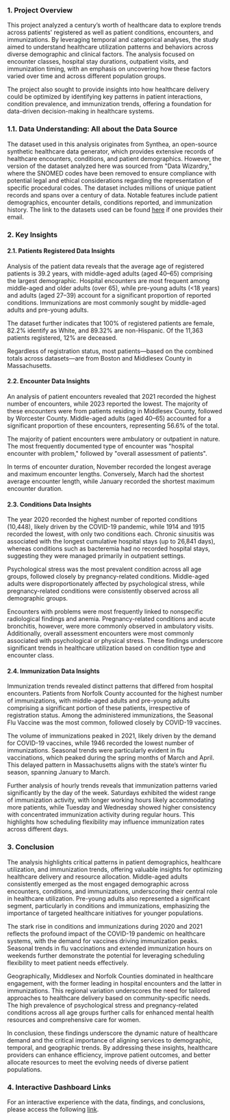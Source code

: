 ### 1. Project Overview
This project analyzed a century’s worth of healthcare data to explore trends across patients' registered as well as patient conditions, encounters, and immunizations. By leveraging temporal and categorical analyses, the study aimed to understand healthcare utilization patterns and behaviors across diverse demographic and clinical factors. The analysis focused on encounter classes, hospital stay durations, outpatient visits, and immunization timing, with an emphasis on uncovering how these factors varied over time and across different population groups.

The project also sought to provide insights into how healthcare delivery could be optimized by identifying key patterns in patient interactions, condition prevalence, and immunization trends, offering a foundation for data-driven decision-making in healthcare systems.

### 1.1. Data Understanding: All about the Data Source
The dataset used in this analysis originates from Synthea, an open-source synthetic healthcare data generator, which provides extensive records of healthcare encounters, conditions, and patient demographics. However, the version of the dataset analyzed here was sourced from "Data Wizardry," where the SNOMED codes have been removed to ensure compliance with potential legal and ethical considerations regarding the representation of specific procedural codes. The dataset includes millions of unique patient records and spans over a century of data. Notable features include patient demographics, encounter details, conditions reported, and immunization history. The link to the datasets used can be found [here](https://datawizardry.academy/sql-basics-healthcare/) if one provides their email. 

### 2. Key Insights 
#### 2.1. Patients Registered Data Insights
Analysis of the patient data reveals that the average age of registered patients is 39.2 years, with middle-aged adults (aged 40–65) comprising the largest demographic. Hospital encounters are most frequent among middle-aged and older adults (over 65), while pre-young adults (<18 years) and adults (aged 27–39) account for a significant proportion of reported conditions. Immunizations are most commonly sought by middle-aged adults and pre-young adults. 

The dataset further indicates that 100% of registered patients are female, 82.2% identify as White, and 89.32% are non-Hispanic. Of the 11,363 patients registered, 12% are deceased.

Regardless of registration status, most patients—based on the combined totals across datasets—are from Boston and Middlesex County in Massachusetts. 

#### 2.2. Encounter Data Insights
An analysis of patient encounters revealed that 2021 recorded the highest number of encounters, while 2023 reported the lowest. The majority of these encounters were from patients residing in Middlesex County, followed by Worcester County. Middle-aged adults (aged 40–65) accounted for a significant proportion of these encounters, representing 56.6% of the total.

The majority of patient encounters were ambulatory or outpatient in nature. The most frequently documented type of encounter was "hospital encounter with problem," followed by "overall assessment of patients". 

In terms of encounter duration, November recorded the longest average and maximum encounter lengths. Conversely, March had the shortest average encounter length, while January recorded the shortest maximum encounter duration.

#### 2.3. Conditions Data Insights
The year 2020 recorded the highest number of reported conditions (10,448), likely driven by the COVID-19 pandemic, while 1914 and 1915 recorded the lowest, with only two conditions each. Chronic sinusitis was associated with the longest cumulative hospital stays (up to 26,841 days), whereas conditions such as bacteremia had no recorded hospital stays, suggesting they were managed primarily in outpatient settings.

Psychological stress was the most prevalent condition across all age groups, followed closely by pregnancy-related conditions. Middle-aged adults were disproportionately affected by psychological stress, while pregnancy-related conditions were consistently observed across all demographic groups.

Encounters with problems were most frequently linked to nonspecific radiological findings and anemia. Pregnancy-related conditions and acute bronchitis, however, were more commonly observed in ambulatory visits. Additionally, overall assessment encounters were most commonly associated with psychological or physical stress. These findings underscore significant trends in healthcare utilization based on condition type and encounter class.

#### 2.4. Immunization Data Insights
Immunization trends revealed distinct patterns that differed from hospital encounters. Patients from Norfolk County accounted for the highest number of immunizations, with middle-aged adults and pre-young adults comprising a significant portion of these patients, irrespective of registration status. Among the administered immunizations, the Seasonal Flu Vaccine was the most common, followed closely by COVID-19 vaccines.

The volume of immunizations peaked in 2021, likely driven by the demand for COVID-19 vaccines, while 1946 recorded the lowest number of immunizations. Seasonal trends were particularly evident in flu vaccinations, which peaked during the spring months of March and April. This delayed pattern in Massachusetts aligns with the state’s winter flu season, spanning January to March. 

Further analysis of hourly trends reveals that immunization patterns varied significantly by the day of the week. Saturdays exhibited the widest range of immunization activity, with longer working hours likely accommodating more patients, while Tuesday and Wednesday showed higher consistency with concentrated immunization activity during regular hours. This highlights how scheduling flexibility may influence immunization rates across different days.

### 3. Conclusion
The analysis highlights critical patterns in patient demographics, healthcare utilization, and immunization trends, offering valuable insights for optimizing healthcare delivery and resource allocation. Middle-aged adults consistently emerged as the most engaged demographic across encounters, conditions, and immunizations, underscoring their central role in healthcare utilization. Pre-young adults also represented a significant segment, particularly in conditions and immunizations, emphasizing the importance of targeted healthcare initiatives for younger populations.

The stark rise in conditions and immunizations during 2020 and 2021 reflects the profound impact of the COVID-19 pandemic on healthcare systems, with the demand for vaccines driving immunization peaks. Seasonal trends in flu vaccinations and extended immunization hours on weekends further demonstrate the potential for leveraging scheduling flexibility to meet patient needs effectively.

Geographically, Middlesex and Norfolk Counties dominated in healthcare engagement, with the former leading in hospital encounters and the latter in immunizations. This regional variation underscores the need for tailored approaches to healthcare delivery based on community-specific needs. The high prevalence of psychological stress and pregnancy-related conditions across all age groups further calls for enhanced mental health resources and comprehensive care for women.

In conclusion, these findings underscore the dynamic nature of healthcare demand and the critical importance of aligning services to demographic, temporal, and geographic trends. By addressing these insights, healthcare providers can enhance efficiency, improve patient outcomes, and better allocate resources to meet the evolving needs of diverse patient populations.

### 4. Interactive Dashboard Links
For an interactive experience with the data, findings, and conclusions, please access the following [link](https://public.tableau.com/app/profile/daisy.icardi/viz/HealthcareInsightsSyntheaData/PatientsDashboard#1). 
